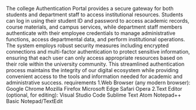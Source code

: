 The college Authentication Portal provides a secure gateway for both students and department staff to access institutional resources. Students can log in using their student ID and password to access academic records, course materials, and campus services, while department staff members authenticate with their employee credentials to manage administrative functions, access departmental data, and perform institutional operations. The system employs robust security measures including encrypted connections and multi-factor authentication to protect sensitive information, ensuring that each user can only access appropriate resources based on their role within the university community. This streamlined authentication process maintains the integrity of our digital ecosystem while providing convenient access to the tools and information needed for academic and administrative success.
requirements 
1.Web Browser (any modern browser):
    Google Chrome
    Mozilla Firefox
    Microsoft Edge
    Safari
    Opera
2.Text Editor (optional, for editing):
    Visual Studio Code
    Sublime Text
    Atom
    Notepad++
    Basic Notepad/TextEdit
    
